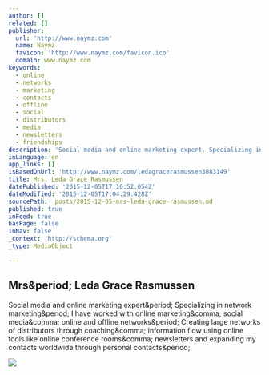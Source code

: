 ```yaml
---
author: []
related: []
publisher:
  url: 'http://www.naymz.com'
  name: Naymz
  favicon: 'http://www.naymz.com/favicon.ico'
  domain: www.naymz.com
keywords:
  - online
  - networks
  - marketing
  - contacts
  - offline
  - social
  - distributors
  - media
  - newsletters
  - friendships
description: 'Social media and online marketing expert. Specializing in network marketing. I have worked with online marketing, social media, online and offline networks. Creating large networks of distributors through coaching, information flow using online tools like online conference rooms, newsletters and expanding my contacts worldwide through personal contacts.'
inLanguage: en
app_links: []
isBasedOnUrl: 'http://www.naymz.com/ledagracerasmussen3083149'
title: Mrs. Leda Grace Rasmussen
datePublished: '2015-12-05T17:16:52.054Z'
dateModified: '2015-12-05T17:04:29.428Z'
sourcePath: _posts/2015-12-05-mrs-leda-grace-rasmussen.md
published: true
inFeed: true
hasPage: false
inNav: false
_context: 'http://schema.org'
_type: MediaObject

---
```

<article style=""><h1>Mrs&amp;period; Leda Grace Rasmussen</h1><p>Social media and online marketing expert&amp;period; Specializing in network marketing&amp;period; I have worked with online marketing&amp;comma; social media&amp;comma; online and offline networks&amp;period; Creating large networks of distributors through coaching&amp;comma; information flow using online tools like online conference rooms&amp;comma; newsletters and expanding my contacts worldwide through personal contacts&amp;period;</p><img src="http://naymz-viableventuresll.netdna-ssl.com/images/naymz-header-logo.png" /></article>